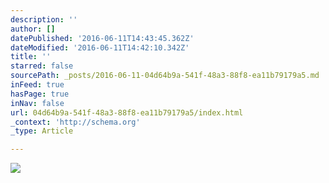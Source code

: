 ```yaml
---
description: ''
author: []
datePublished: '2016-06-11T14:43:45.362Z'
dateModified: '2016-06-11T14:42:10.342Z'
title: ''
starred: false
sourcePath: _posts/2016-06-11-04d64b9a-541f-48a3-88f8-ea11b79179a5.md
inFeed: true
hasPage: true
inNav: false
url: 04d64b9a-541f-48a3-88f8-ea11b79179a5/index.html
_context: 'http://schema.org'
_type: Article

---
```

![](https://the-grid-user-content.s3-us-west-2.amazonaws.com/027553db-c5eb-4679-bfaa-89478e5fb0d1.jpg)